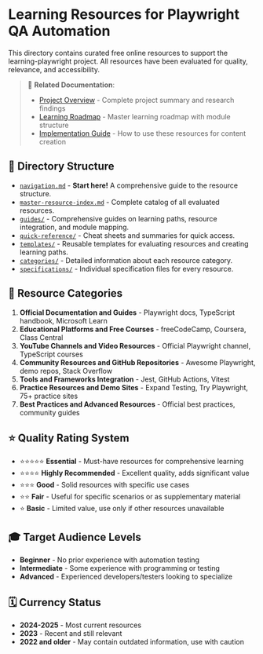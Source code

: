 # Learning Resources for Playwright QA Automation

This directory contains curated free online resources to support the learning-playwright project. All resources have been evaluated for quality, relevance, and accessibility.

> 📖 **Related Documentation**:
> - [Project Overview](../project-overview.md) - Complete project summary and research findings
> - [Learning Roadmap](../learning-roadmap.md) - Master learning roadmap with module structure
> - [Implementation Guide](../implementation-guide.md) - How to use these resources for content creation

## 📁 Directory Structure

- [`navigation.md`](./navigation.md) - **Start here!** A comprehensive guide to the resource structure.
- [`master-resource-index.md`](./master-resource-index.md) - Complete catalog of all evaluated resources.
- [`guides/`](./guides/) - Comprehensive guides on learning paths, resource integration, and module mapping.
- [`quick-reference/`](./quick-reference/) - Cheat sheets and summaries for quick access.
- [`templates/`](./templates/) - Reusable templates for evaluating resources and creating learning paths.
- [`categories/`](./categories/) - Detailed information about each resource category.
- [`specifications/`](./specifications/) - Individual specification files for every resource.

## 🎯 Resource Categories

1. **Official Documentation and Guides** - Playwright docs, TypeScript handbook, Microsoft Learn
2. **Educational Platforms and Free Courses** - freeCodeCamp, Coursera, Class Central
3. **YouTube Channels and Video Resources** - Official Playwright channel, TypeScript courses
4. **Community Resources and GitHub Repositories** - Awesome Playwright, demo repos, Stack Overflow
5. **Tools and Frameworks Integration** - Jest, GitHub Actions, Vitest
6. **Practice Resources and Demo Sites** - Expand Testing, Try Playwright, 75+ practice sites
7. **Best Practices and Advanced Resources** - Official best practices, community guides

## ⭐ Quality Rating System

- ⭐⭐⭐⭐⭐ **Essential** - Must-have resources for comprehensive learning
- ⭐⭐⭐⭐ **Highly Recommended** - Excellent quality, adds significant value
- ⭐⭐⭐ **Good** - Solid resources with specific use cases
- ⭐⭐ **Fair** - Useful for specific scenarios or as supplementary material
- ⭐ **Basic** - Limited value, use only if other resources unavailable

## 🎓 Target Audience Levels

- **Beginner** - No prior experience with automation testing
- **Intermediate** - Some experience with programming or testing
- **Advanced** - Experienced developers/testers looking to specialize

## 🗓️ Currency Status

- **2024-2025** - Most current resources
- **2023** - Recent and still relevant
- **2022 and older** - May contain outdated information, use with caution